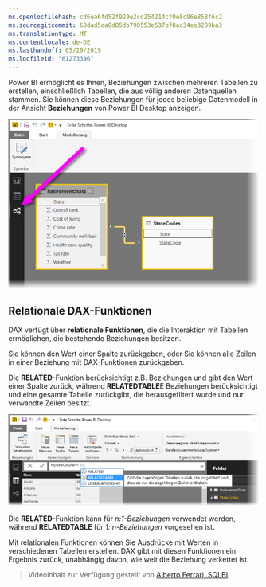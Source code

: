 ```yaml
---
ms.openlocfilehash: cd6ea6fd52f929e2cd254214cf0e8c96e858f6c2
ms.sourcegitcommit: 60dad5aa0d85db790553e537bf8ac34ee3289ba3
ms.translationtype: MT
ms.contentlocale: de-DE
ms.lasthandoff: 05/29/2019
ms.locfileid: "61273396"
---
```

Power BI ermöglicht es Ihnen, Beziehungen zwischen mehreren Tabellen zu erstellen, einschließlich Tabellen, die aus völlig anderen Datenquellen stammen. Sie können diese Beziehungen für jedes beliebige Datenmodell in der Ansicht **Beziehungen** von Power BI Desktop anzeigen.

![](media/7-5-table-relationships-and-dax/dax-relationships_1.png)

## <a name="dax-relational-functions"></a>Relationale DAX-Funktionen
DAX verfügt über **relationale Funktionen**, die die Interaktion mit Tabellen ermöglichen, die bestehende Beziehungen besitzen.

Sie können den Wert einer Spalte zurückgeben, oder Sie können alle Zeilen in einer Beziehung mit DAX-Funktionen zurückgeben.

Die **RELATED**-Funktion berücksichtigt z.B. Beziehungen und gibt den Wert einer Spalte zurück, während **RELATEDTABLE**E Beziehungen berücksichtigt und eine gesamte Tabelle zurückgibt, die herausgefiltert wurde und nur verwandte Zeilen besitzt.

![](media/7-5-table-relationships-and-dax/dax-relationships_2.png)

Die **RELATED**-Funktion kann für *n:1-Beziehungen* verwendet werden, während **RELATEDTABLE** für *1: n-Beziehungen* vorgesehen ist.

Mit relationalen Funktionen können Sie Ausdrücke mit Werten in verschiedenen Tabellen erstellen. DAX gibt mit diesen Funktionen ein Ergebnis zurück, unabhängig davon, wie weit die Beziehung verkettet ist.

> Videoinhalt zur Verfügung gestellt von [Alberto Ferrari, SQLBI](http://www.sqlbi.com/learning-dax)
> 
> 

